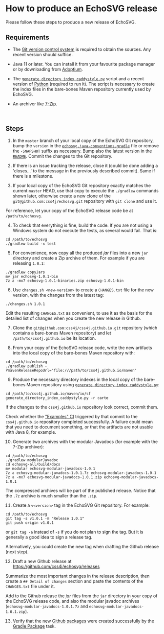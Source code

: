 # How to produce an EchoSVG release

Please follow these steps to produce a new release of EchoSVG.

## Requirements

- The [Git version control system](https://git-scm.com/downloads) is required to
obtain the sources. Any recent version should suffice.

- Java 11 or later. You can install it from your favourite package manager or by
downloading from [Adoptium](https://adoptium.net/).

- The [`generate_directory_index_caddystyle.py`](https://gist.github.com/carlosame/bd5b68c4eb8e0817d9beb1dcfb4de43d)
script and a recent version of [Python](https://www.python.org/) (required to
run it). The script is necessary to create the index files in the bare-bones
Maven repository currently used by EchoSVG.

- An archiver like [7-Zip](https://7-zip.org/).

<br/>

## Steps

1) In the `master` branch of your local copy of the EchoSVG Git repository, bump
the `version` in the [`echosvg.java-conventions.gradle`](buildSrc/src/main/groovy/echosvg.java-conventions.gradle)
file or remove the `-SNAPSHOT` suffix as necessary. Bump also the latest version
in the [`README`](README.md). Commit the changes to the Git repository.

2) If there is an issue tracking the release, close it (could be done adding a
'closes...' to the message in the previously described commit). Same if there is
a milestone.

3) If your local copy of the EchoSVG Git repository exactly matches the current
`master` HEAD, use that copy to execute the `./gradlew` commands shown later,
otherwise create a new clone of the `git@github.com:css4j/echosvg.git`
repository with `git clone` and use it.

For reference, let your copy of the EchoSVG release code be at `/path/to/echosvg`.

4) To check that everything is fine, build the code. If you are not using a Windows
system do not execute the tests, as several would fail. That is:

```shell
cd /path/to/echosvg
./gradlew build -x test
```

5) For convenience, now copy all the produced _jar_ files into a new `jar`
directory and create a Zip archive of them. For example if you are releasing
`1.0.1`:

```shell
./gradlew copyJars
mv jar echosvg-1.0.1-bin
7z a -mx7 echosvg-1.0.1-binaries.zip echosvg-1.0.1-bin
```

6) Use `changes.sh <new-version>` to create a `CHANGES.txt` file for the new
version, with the changes from the latest tag:

```shell
./changes.sh 1.0.1
```

Edit the resulting `CHANGES.txt` as convenient, to use it as the basis for the
detailed list of changes when you create the new release in Github.

7) Clone the `git@github.com:css4j/css4j.github.io.git` repository (which
contains a bare-bones Maven repository) and let `/path/to/css4j.github.io` be
its location.

8) From your copy of the EchoSVG release code, write the new artifacts into the
local copy of the bare-bones Maven repository with:

```shell
cd /path/to/echosvg
./gradlew publish -PmavenReleaseRepoUrl="file:///path/to/css4j.github.io/maven"
```

9) Produce the necessary directory indexes in the local copy of the bare-bones
Maven repository using [`generate_directory_index_caddystyle.py`](https://gist.github.com/carlosame/bd5b68c4eb8e0817d9beb1dcfb4de43d):

```shell
cd /path/to/css4j.github.io/maven/io/sf
generate_directory_index_caddystyle.py -r carte
```

If the changes to the `css4j.github.io` repository look correct, commit them.

Check whether the ["Examples" CI](https://github.com/css4j/css4j.github.io/actions/workflows/examples.yml)
triggered by that commit to the `css4j.github.io` repository completed
successfully. A failure could mean that you need to document something, or that
the artifacts are not usable with Java 8, for example.

10) Generate two archives with the modular Javadocs (for example with the 7-Zip
archiver):

```shell
cd /path/to/echosvg
./gradlew modularJavadoc
cd echosvg-all/build/docs
mv modular echosvg-modular-javadocs-1.0.1
7z a echosvg-modular-javadocs-1.0.1.7z echosvg-modular-javadocs-1.0.1
7z a -mx7 echosvg-modular-javadocs-1.0.1.zip echosvg-modular-javadocs-1.0.1
```

The compressed archives will be part of the published release. Notice that the
`.7z` archive is much smaller than the `.zip`.

11) Create a `v<version>` tag in the EchoSVG Git repository. For example:

```shell
cd /path/to/echosvg
git tag -s v1.0.1 -m "Release 1.0.1"
git push origin v1.0.1
```

or `git tag -a` instead of `-s` if you do not plan to sign the tag. But it is
generally a good idea to sign a release tag.

Alternatively, you could create the new tag when drafting the Github release
(next step).

12) Draft a new Github release at https://github.com/css4j/echosvg/releases

Summarize the most important changes in the release description, then create a
`## Detail of changes` section and paste the contents of the `CHANGES.txt` file
under it.

Add to the Github release the _jar_ files from the `jar` directory in your copy
of the EchoSVG release code, and also the modular javadoc archives
(`echosvg-modular-javadocs-1.0.1.7z` and `echosvg-modular-javadocs-1.0.1.zip`).

13) Verify that the new [Github packages](https://github.com/orgs/css4j/packages?repo_name=echosvg)
were created successfully by the [Gradle Package](https://github.com/css4j/echosvg/actions/workflows/gradle-publish.yml)
task.
